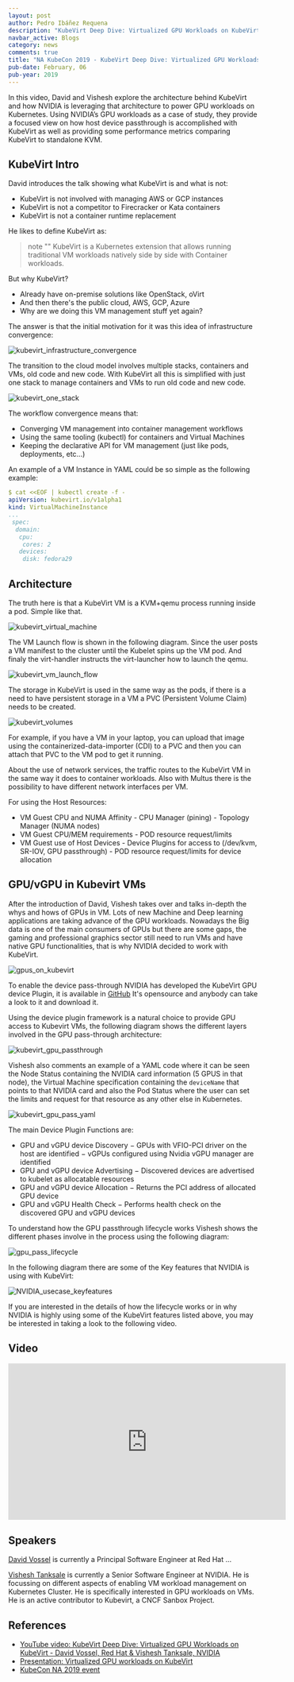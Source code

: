```yaml
---
layout: post
author: Pedro Ibáñez Requena
description: "KubeVirt Deep Dive: Virtualized GPU Workloads on KubeVirt - David Vossel, Red Hat & Vishesh Tanksale, NVIDIA"
navbar_active: Blogs
category: news
comments: true
title: "NA KubeCon 2019 - KubeVirt Deep Dive: Virtualized GPU Workloads on KubeVirt - David Vossel, Red Hat & Vishesh Tanksale, NVIDIA"
pub-date: February, 06
pub-year: 2019
---
```


In this video, David and Vishesh explore the architecture behind KubeVirt and how NVIDIA is leveraging that architecture to power GPU workloads on Kubernetes. 
Using NVIDIA’s GPU workloads as a case of study, they provide a focused view on how host device passthrough is accomplished with KubeVirt as well as providing some 
performance metrics comparing KubeVirt to standalone KVM. 

## KubeVirt Intro

David introduces the talk showing what KubeVirt is and what is not:
- KubeVirt is not involved with managing AWS or GCP instances
- KubeVirt is not a competitor to Firecracker or Kata containers
- KubeVirt is not a container runtime replacement

He likes to define KubeVirt as:
> note ""
> KubeVirt is a Kubernetes extension that allows running traditional VM workloads natively side by side with Container workloads.

But why KubeVirt?
- Already have on-premise solutions like OpenStack, oVirt
- And then there's the public cloud, AWS, GCP, Azure
- Why are we doing this VM management stuff yet again?

The answer is that the initial motivation for it was this idea of infrastructure convergence:

![kubevirt_infrastructure_convergence](/assets/2020-02-06-KubeVirt_deep_dive-virtualized_gpu_workloads/kubevirt_infrastructure_convergence.png "KubeVirt infrastructure convergence")


The transition to the cloud model involves multiple stacks, containers and VMs, old code and new code. 
With KubeVirt all this is simplified with just one stack to manage containers and VMs to run old code and new code.

![kubevirt_one_stack](/assets/2020-02-06-KubeVirt_deep_dive-virtualized_gpu_workloads/kubevirt_one_stack.png "KubeVirt one stack")


The workflow convergence means that:
- Converging VM management into container management workflows
- Using the same tooling (kubectl) for containers and Virtual Machines
- Keeping the declarative API for VM management (just like pods, deployments, etc...)

An example of a VM Instance in YAML could be so simple as the following example:
```yaml
$ cat <<EOF | kubectl create -f -
apiVersion: kubevirt.io/v1alpha1
kind: VirtualMachineInstance
...
 spec:
  domain:
   cpu: 
    cores: 2
   devices:
    disk: fedora29
```


## Architecture

The truth here is that a KubeVirt VM is a KVM+qemu process running inside a pod. Simple like that.

![kubevirt_virtual_machine](/assets/2020-02-06-KubeVirt_deep_dive-virtualized_gpu_workloads/kubevirt_virtual_machine.png "KubeVirt VM = KVM+qemu")


The VM Launch flow is shown in the following diagram. Since the user posts a VM manifest to the cluster until the Kubelet spins up the VM pod.
And finaly the virt-handler instructs the virt-launcher how to launch the qemu.

![kubevirt_vm_launch_flow](/assets/2020-02-06-KubeVirt_deep_dive-virtualized_gpu_workloads/kubevirt_vm_launch_flow.png "KubeVirt VM launch flow")


The storage in KubeVirt is used in the same way as the pods, if there is a need to have persistent storage in a VM a PVC (Persistent Volume Claim) 
needs to be created. 

![kubevirt_volumes](/assets/2020-02-06-KubeVirt_deep_dive-virtualized_gpu_workloads/kubevirt_volumes.png "KubeVirt volumes")

For example, if you have a VM in your laptop, you can upload that image using the containerized-data-importer (CDI) to a PVC and then you can attach
that PVC to the VM pod to get it running.

About the use of network services, the traffic routes to the KubeVirt VM in the same way it does to container workloads. Also with Multus there is
the possibility to have different network interfaces per VM.

For using the Host Resources:
- VM Guest CPU and NUMA Affinity
		- CPU Manager (pining)
		- Topology Manager (NUMA nodes)
- VM Guest CPU/MEM requirements
		- POD resource request/limits
- VM Guest use of Host Devices
		- Device Plugins for access to (/dev/kvm, SR-IOV, GPU passthrough)
		- POD resource request/limits for device allocation

## GPU/vGPU in Kubevirt VMs

After the introduction of David, Vishesh takes over and talks in-depth the whys and hows of GPUs in VM. Lots of new Machine and Deep learning applications
are taking advance of the GPU workloads. Nowadays the Big data is one of the main consumers of GPUs but there are some gaps, the gaming and professional graphics sector 
still need to run VMs and have native GPU functionalities, that is why NVIDIA decided to work with KubeVirt.

![gpus_on_kubevirt](/assets/2020-02-06-KubeVirt_deep_dive-virtualized_gpu_workloads/gpus_on_kubevirt.png "GPU/vGPU on KubeVirt")


To enable the device pass-through NVIDIA has developed the KubeVirt GPU device Plugin, it is available in [GitHub](https://github.com/NVIDIA/kubevirt-gpu-device-plugin)
It's opensource and anybody can take a look to it and download it.

Using the device plugin framework is a natural choice to provide GPU access to Kubevirt VMs, 
the following diagram shows the different layers involved in the GPU pass-through architecture:

![kubevirt_gpu_passthrough](/assets/2020-02-06-KubeVirt_deep_dive-virtualized_gpu_workloads/kubevirt_gpu_passthrough.png "KubeVirt GPU passthrough")


Vishesh also comments an example of a YAML code where it can be seen the Node Status containing the NVIDIA card information (5 GPUS in that node), the Virtual Machine specification
containing the `deviceName` that points to that NVIDIA card and also the Pod Status where the user can set the limits and request for that resource as 
any other else in Kubernetes.

![kubevirt_gpu_pass_yaml](/assets/2020-02-06-KubeVirt_deep_dive-virtualized_gpu_workloads/gpu_pass_yaml.png "KubeVirt GPU passthrough yaml")


The main Device Plugin Functions are:
- GPU and vGPU device Discovery
	− GPUs with VFIO-PCI driver on the host are identified
	− vGPUs configured using Nvidia vGPU manager are identified
- GPU and vGPU device Advertising
	− Discovered devices are advertised to kubelet as allocatable resources
- GPU and vGPU device Allocation
	− Returns the PCI address of allocated GPU device
- GPU and vGPU Health Check
		− Performs health check on the discovered GPU and vGPU devices

To understand how the GPU passthrough lifecycle works Vishesh shows the different phases involve in the process using the following diagram:

![gpu_pass_lifecycle](/assets/2020-02-06-KubeVirt_deep_dive-virtualized_gpu_workloads/gpu_pass_lifecycle.png "KubeVirt GPU passthrough lifecycle")


In the following diagram there are some of the Key features that NVIDIA is using with KubeVirt:

![NVIDIA_usecase_keyfeatures](/assets/2020-02-06-KubeVirt_deep_dive-virtualized_gpu_workloads/NVIDIA_usecase_keyfeatures.png "KubeVirt NVIDIA usecase keyfeatures")

If you are interested in the details of how the lifecycle works or in why NVIDIA is highly using some of the KubeVirt features listed above, you may be interested in
taking a look to the following video.


## Video

<iframe width="560" height="315" style="height: 315px" src="https://www.youtube.com/embed/Qejlyny0G58" frameborder="0" allow="accelerometer; autoplay; encrypted-media; gyroscope; picture-in-picture" allowfullscreen></iframe>


## Speakers

[David Vossel]() is currently a Principal Software Engineer at Red Hat ...

[Vishesh Tanksale]() is currently a Senior Software Engineer at NVIDIA. He is focussing on different aspects of enabling VM workload management on Kubernetes Cluster. 
He is specifically interested in GPU workloads on VMs. He is an active contributor to Kubevirt, a CNCF Sanbox Project.


## References

- [YouTube video: KubeVirt Deep Dive: Virtualized GPU Workloads on KubeVirt - David Vossel, Red Hat & Vishesh Tanksale, NVIDIA](https://www.youtube.com/watch?v=Qejlyny0G58)
- [Presentation: Virtualized GPU workloads on KubeVirt](https://static.sched.com/hosted_files/kccncna19/31/KubeCon%202019%20-%20Virtualized%20GPU%20Workloads%20on%20KubeVirt.pdf)
- [KubeCon NA 2019 event](https://kccncna19.sched.com/event/VnjX)
